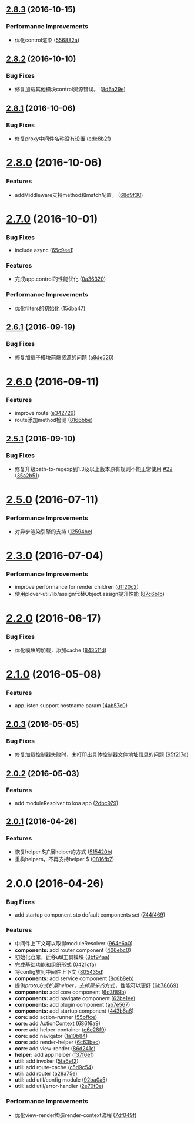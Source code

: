 <a name="2.8.3"></a>
## [2.8.3](https://github.com/alibaba/plover/compare/v2.8.2...v2.8.3) (2016-10-15)


### Performance Improvements

* 优化control渲染 ([556882a](https://github.com/alibaba/plover/commit/556882a))



<a name="2.8.2"></a>
## [2.8.2](https://github.com/alibaba/plover/compare/v2.8.1...v2.8.2) (2016-10-10)


### Bug Fixes

* 修复加载其他模块control资源错误。 ([8d6a29e](https://github.com/alibaba/plover/commit/8d6a29e))



<a name="2.8.1"></a>
## [2.8.1](https://github.com/alibaba/plover/compare/v2.8.0...v2.8.1) (2016-10-06)


### Bug Fixes

* 修复proxy中间件名称没有设置 ([ede8b2f](https://github.com/alibaba/plover/commit/ede8b2f))



<a name="2.8.0"></a>
# [2.8.0](https://github.com/alibaba/plover/compare/v2.7.1...v2.8.0) (2016-10-06)


### Features

* addMiddleware支持method和match配置。 ([68d9f30](https://github.com/alibaba/plover/commit/68d9f30))



<a name="2.7.0"></a>
# [2.7.0](https://github.com/alibaba/plover/compare/v2.6.1...v2.7.0) (2016-10-01)


### Bug Fixes

* include async ([65c9ee1](https://github.com/alibaba/plover/commit/65c9ee1))


### Features

* 完成app.control的性能优化 ([0a36320](https://github.com/alibaba/plover/commit/0a36320))


### Performance Improvements

* 优化filters的初始化 ([15dba47](https://github.com/alibaba/plover/commit/15dba47))



<a name="2.6.1"></a>
## [2.6.1](https://github.com/alibaba/plover/compare/v2.6.0...v2.6.1) (2016-09-19)


### Bug Fixes

* 修复加载子模块前端资源的问题 ([a8de526](https://github.com/alibaba/plover/commit/a8de526))



<a name="2.6.0"></a>
# [2.6.0](https://github.com/alibaba/plover/compare/v2.5.1...v2.6.0) (2016-09-11)


### Features

* improve route ([e342729](https://github.com/alibaba/plover/commit/e342729))
* route添加method检测 ([8166bbe](https://github.com/alibaba/plover/commit/8166bbe))



<a name="2.5.1"></a>
## [2.5.1](https://github.com/alibaba/plover/compare/v2.5.0...v2.5.1) (2016-09-10)


### Bug Fixes

* 修复升级path-to-regexp到1.3及以上版本原有规则不能正常使用 [#22](https://github.com/alibaba/plover/issues/22) ([35a2b51](https://github.com/alibaba/plover/commit/35a2b51))



<a name="2.5.0"></a>
# [2.5.0](https://github.com/alibaba/plover/compare/v2.3.0...v2.5.0) (2016-07-11)


### Performance Improvements

* 对异步渲染引擎的支持 ([12594be](https://github.com/alibaba/plover/commit/12594be))



<a name="2.3.0"></a>
# [2.3.0](https://github.com/alibaba/plover/compare/v2.2.1...v2.3.0) (2016-07-04)


### Performance Improvements

* improve performance for render children ([d1f20c2](https://github.com/alibaba/plover/commit/d1f20c2))
* 使用plover-util/lib/assign代替Object.assign提升性能 ([87c6b1b](https://github.com/alibaba/plover/commit/87c6b1b))



<a name="2.2.0"></a>
# [2.2.0](https://github.com/alibaba/plover/compare/v2.1.1...v2.2.0) (2016-06-17)


### Bug Fixes

* 优化模块的加载，添加cache ([843511d](https://github.com/alibaba/plover/commit/843511d))



<a name="2.1.0"></a>
# [2.1.0](https://github.com/alibaba/plover/compare/v2.0.3...v2.1.0) (2016-05-08)


### Features

* app.listen support hostname param ([4ab57e0](https://github.com/alibaba/plover/commit/4ab57e0))



<a name="2.0.3"></a>
## [2.0.3](https://github.com/alibaba/plover/compare/v2.0.2...v2.0.3) (2016-05-05)


### Bug Fixes

* 修复加载控制器失败时，未打印出具体控制器文件地址信息的问题 ([95f217d](https://github.com/alibaba/plover/commit/95f217d))



<a name="2.0.2"></a>
## [2.0.2](https://github.com/alibaba/plover/compare/v2.0.1...v2.0.2) (2016-05-03)


### Features

* add moduleResolver to koa app ([2dbc979](https://github.com/alibaba/plover/commit/2dbc979))



<a name="2.0.1"></a>
## [2.0.1](https://github.com/alibaba/plover/compare/v2.0.0...v2.0.1) (2016-04-26)


### Features

* 恢复helper.$扩展helper的方式 ([515420b](https://github.com/alibaba/plover/commit/515420b))
* 重构helpers，不再支持helper $ ([0816fb7](https://github.com/alibaba/plover/commit/0816fb7))



<a name="2.0.0"></a>
# 2.0.0 (2016-04-26)


### Bug Fixes

* add startup component sto default components set ([744f469](https://github.com/alibaba/plover/commit/744f469))

### Features

* 中间件上下文可以取得moduleResolver ([964e6a0](https://github.com/alibaba/plover/commit/964e6a0))
* **components:** add router component ([406ebc0](https://github.com/alibaba/plover/commit/406ebc0))
* 初始化仓库，迁移util工具模块 ([8bf94aa](https://github.com/alibaba/plover/commit/8bf94aa))
* 完成基础功能和组织形式 ([0421cfa](https://github.com/alibaba/plover/commit/0421cfa))
* 将config放到中间件上下文 ([805435d](https://github.com/alibaba/plover/commit/805435d))
* **components:** add service component ([8c6b8eb](https://github.com/alibaba/plover/commit/8c6b8eb))
* 提供$proto方式扩展helper，去掉原来的$方式，性能可以更好 ([6b78669](https://github.com/alibaba/plover/commit/6b78669))
* **components:** add core component ([6d3f89b](https://github.com/alibaba/plover/commit/6d3f89b))
* **components:** add navigate component ([62be1ee](https://github.com/alibaba/plover/commit/62be1ee))
* **components:** add plugin component ([ab7e567](https://github.com/alibaba/plover/commit/ab7e567))
* **components:** add startup component ([443b6a6](https://github.com/alibaba/plover/commit/443b6a6))
* **core:** add action-runner ([55bffce](https://github.com/alibaba/plover/commit/55bffce))
* **core:** add ActionContext ([686f6a9](https://github.com/alibaba/plover/commit/686f6a9))
* **core:** add helper-container ([e6e28f9](https://github.com/alibaba/plover/commit/e6e28f9))
* **core:** add navigator ([1a10b84](https://github.com/alibaba/plover/commit/1a10b84))
* **core:** add render-helper ([6c63bec](https://github.com/alibaba/plover/commit/6c63bec))
* **core:** add view-render ([86d241c](https://github.com/alibaba/plover/commit/86d241c))
* **helper:** add app helper ([f37f6ef](https://github.com/alibaba/plover/commit/f37f6ef))
* **util:** add invoker ([5fa6ef2](https://github.com/alibaba/plover/commit/5fa6ef2))
* **util:** add route-cache ([c5d9c54](https://github.com/alibaba/plover/commit/c5d9c54))
* **util:** add router ([a28a75e](https://github.com/alibaba/plover/commit/a28a75e))
* **util:** add util/config module ([92ba0a5](https://github.com/alibaba/plover/commit/92ba0a5))
* **util:** add util/error-handler ([2e70f0e](https://github.com/alibaba/plover/commit/2e70f0e))

### Performance Improvements

* 优化view-render构造render-context流程 ([7df049f](https://github.com/alibaba/plover/commit/7df049f))



